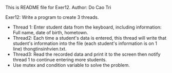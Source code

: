 This is README file for Exer12.
Author: Do Cao Tri

Exer12:
Write a program to create 3 threads.
- Thread 1: Enter student data from the keyboard, including information: Full name, date of birth, hometown.
- Thread2: Each time a student's data is entered, this thread will write that student's information into the file (each student's information is on 1 line) thongtinsinhvien.txt.
- Thread3: Read the recorded data and print it to the screen then notify thread 1 to continue entering more students.
- Use mutex and condition variable to solve the problem.